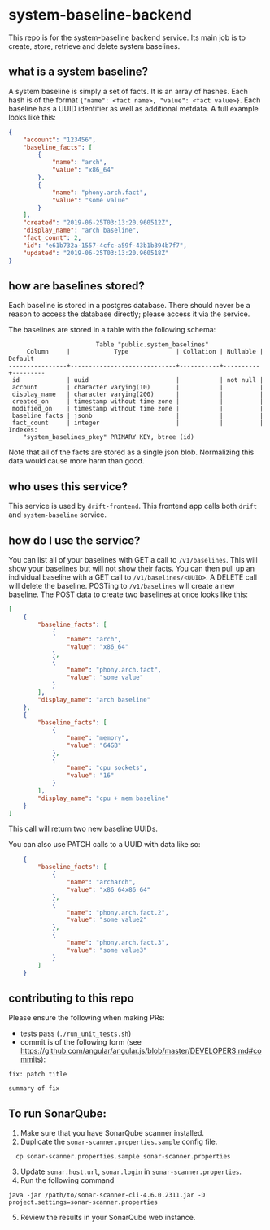 # system-baseline-backend

This repo is for the system-baseline backend service. Its main job is to create, store, retrieve and delete system baselines.

## what is a system baseline?

A system baseline is simply a set of facts. It is an array of hashes. Each hash is of the format `{"name": <fact name>, "value": <fact value>}`. Each baseline has a UUID identifier as well as additional metdata. A full example looks like this:

```json
{
    "account": "123456",
    "baseline_facts": [
        {
            "name": "arch",
            "value": "x86_64"
        },
        {
            "name": "phony.arch.fact",
            "value": "some value"
        }
    ],
    "created": "2019-06-25T03:13:20.960512Z",
    "display_name": "arch baseline",
    "fact_count": 2,
    "id": "e61b732a-1557-4cfc-a59f-43b1b394b7f7",
    "updated": "2019-06-25T03:13:20.960518Z"
}

```

## how are baselines stored?

Each baseline is stored in a postgres database. There should never be a reason to access the database directly; please access it via the service.

The baselines are stored in a table with the following schema:

```
                        Table "public.system_baselines"
     Column     |            Type             | Collation | Nullable | Default
----------------+-----------------------------+-----------+----------+---------
 id             | uuid                        |           | not null |
 account        | character varying(10)       |           |          |
 display_name   | character varying(200)      |           |          |
 created_on     | timestamp without time zone |           |          |
 modified_on    | timestamp without time zone |           |          |
 baseline_facts | jsonb                       |           |          |
 fact_count     | integer                     |           |          |
Indexes:
    "system_baselines_pkey" PRIMARY KEY, btree (id)
```

Note that all of the facts are stored as a single json blob. Normalizing this data would cause more harm than good.

## who uses this service?

This service is used by `drift-frontend`. This frontend app calls both `drift` and `system-baseline` service.


## how do I use the service?

You can list all of your baselines with GET a call to `/v1/baselines`. This will show your baselines but will not show their facts. You can then pull up an individual baseline with a GET call to `/v1/baselines/<UUID>`. A DELETE call will delete the baseline. POSTing to `/v1/baselines` will create a new baseline. The POST data to create two baselines at once looks like this:

```json
[
    {
        "baseline_facts": [
            {
                "name": "arch",
                "value": "x86_64"
            },
            {
                "name": "phony.arch.fact",
                "value": "some value"
            }
        ],
        "display_name": "arch baseline"
    },
    {
        "baseline_facts": [
            {
                "name": "memory",
                "value": "64GB"
            },
            {
                "name": "cpu_sockets",
                "value": "16"
            }
        ],
        "display_name": "cpu + mem baseline"
    }
]
```


This call will return two new baseline UUIDs.

You can also use PATCH calls to a UUID with data like so:

```json
    {
        "baseline_facts": [
            {
                "name": "archarch",
                "value": "x86_64x86_64"
            },
            {
                "name": "phony.arch.fact.2",
                "value": "some value2"
            },
            {
                "name": "phony.arch.fact.3",
                "value": "some value3"
            }
        ]
    }
```

## contributing to this repo

Please ensure the following when making PRs:

 * tests pass (`./run_unit_tests.sh`)
 * commit is of the following form (see https://github.com/angular/angular.js/blob/master/DEVELOPERS.md#commits):

```
fix: patch title

summary of fix

```

## To run SonarQube:
1. Make sure that you have SonarQube scanner installed.
2. Duplicate the `sonar-scanner.properties.sample` config file.
```
  cp sonar-scanner.properties.sample sonar-scanner.properties
```
3. Update `sonar.host.url`, `sonar.login` in `sonar-scanner.properties`.
4. Run the following command
```
java -jar /path/to/sonar-scanner-cli-4.6.0.2311.jar -D project.settings=sonar-scanner.properties
```
5. Review the results in your SonarQube web instance.
